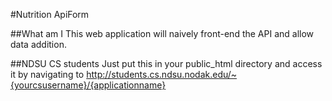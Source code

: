 #Nutrition ApiForm

##What am I
This web application will naively front-end the API and allow data addition.

##NDSU CS students
Just put this in your public_html directory and access it by navigating to
http://students.cs.ndsu.nodak.edu/~{yourcsusername}/{applicationname}